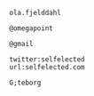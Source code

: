 
	ola.fjelddahl  
	
	@omegapoint  
	
	@gmail  

	twitter:selfelected
	url:selfelected.com
	
	G;teborg